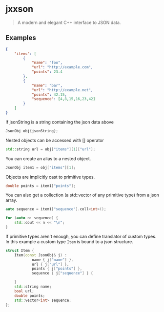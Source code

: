 # jxxson

> A modern and elegant C++ interface to JSON data.

## Examples

````json
{
    "items": [
        {
            "name": "foo",
            "url": "http://example.com",
            "points": 23.4
        },
        {
            "name": "bar",
            "url": "http://example.net",
            "points": 42.15,
            "sequence": [4,8,15,16,23,42]
        }
    ]
}
````

If jsonString is a string containing the json data above

````cpp
JsonObj obj{jsonString};
````

Nested objects can be accessed with [] operator 

````cpp
std::string url = obj["items"][1]["url"];
````

You can create an alias to a nested object.

````cpp
JsonObj item1 = obj["items"][1];
````

Objects are implicitly cast to primitive types.

````cpp
double points = item1["points"];
````

You can also get a collection (a std::vector of any primitive type) from a json array.

````cpp
auto sequence = item1["sequence"].coll<int>();

for (auto n: sequence) {
    std::cout << n << "\n";
}
````

If primitive types aren't enough, you can define translator of custom types. In this example a custom type `Item` is bound to a json structure.

````cpp
struct Item {
    Item(const JsonObj& j) :
            name { j["name"] },
            url { j["url"] },
            points { j["points"] },
            sequence { j["sequence"] } {

    }
    std::string name;
    bool url;
    double points;
    std::vector<int> sequence;
};
````